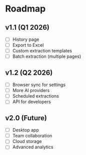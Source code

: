 # Roadmap

## v1.1 (Q1 2026)
- [ ] History page
- [ ] Export to Excel
- [ ] Custom extraction templates
- [ ] Batch extraction (multiple pages)

## v1.2 (Q2 2026)
- [ ] Browser sync for settings
- [ ] More AI providers
- [ ] Scheduled extractions
- [ ] API for developers

## v2.0 (Future)
- [ ] Desktop app
- [ ] Team collaboration
- [ ] Cloud storage
- [ ] Advanced analytics
